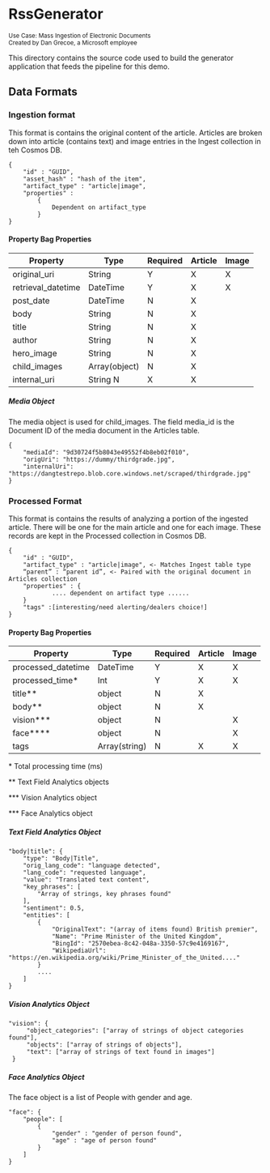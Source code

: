 # RssGenerator
<sup>Use Case: Mass Ingestion of Electronic Documents</sup> <br>
<sup>Created by Dan Grecoe, a Microsoft employee</sup>

This directory contains the source code used to build the generator application that feeds the pipeline for this demo.

## Data Formats

### Ingestion format
This format is contains the original content of the article. Articles are broken down into article (contains text) and image entries in the Ingest collection in teh Cosmos DB. 

```
{
	"id" : "GUID",
	"asset_hash" : "hash of the item",
	"artifact_type" : "article|image",
	"properties" :
		{
			Dependent on artifact_type
		}
}
```

#### Property Bag Properties
Property	| Type | Required |	Article |	Image 
----|-----|-----|-----|-----
original_uri |	String	|Y	|X	|X	
retrieval_datetime |	DateTime | Y	|X	|X	
post_date	|DateTime	|N	|X |		
body	|String	|N	|X |		
title	|String	|N	|X |		
author	|String	|N	|X |		
hero_image	|String	|N	|X |		
child_images	|Array(object)	|N	|X |		
internal_uri	|String	N		|X	|X |

##### Media Object
The media object is used for child_images. The field media_id is the Document ID of the media document in the Articles table. 
```
{
    "mediaId": "9d30724f5b8043e49552f4b8eb02f010",
    "origUri": "https://dummy/thirdgrade.jpg",
    "internalUri": "https://dangtestrepo.blob.core.windows.net/scraped/thirdgrade.jpg"
}
```

### Processed Format
This format is contains the results of analyzing a portion of the ingested article. There will be one for the main article and one for each image. These records are kept in the Processed collection in Cosmos DB.

```
{
	"id" : "GUID",
	"artifact_type" : "article|image", <- Matches Ingest table type
	“parent” : “parent id”, <- Paired with the original document in Articles collection
	"properties" : {
			.... dependent on artifact type ......
	}
	"tags" :[interesting/need alerting/dealers choice!]
}
```

#### Property Bag Properties
Property	| Type | Required |	Article |	Image 
----|-----|-----|-----|-----
processed_datetime	|DateTime	|Y	|X	|X	
processed_time*	|Int	|Y	|X	|X	
title**	|object	|N	|X |		
body**	|object	|N	|X |		
vision***	|object	|N	| |X		
face****	|object	|N	| |X		
tags	|Array(string)	|N	|X	|X	
\* Total processing time (ms)

\** Text Field Analytics objects

\*** Vision Analytics object

\*** Face Analytics object

##### Text Field Analytics Object
```
"body|title": {
    "type": "Body|Title",
    "orig_lang_code": "language detected",
    "lang_code": "requested language",
    "value": "Translated text content",
    "key_phrases": [
        "Array of strings, key phrases found"
    ],
    "sentiment": 0.5,
    "entities": [
        {
            "OriginalText": "(array of items found) British premier",
            "Name": "Prime Minister of the United Kingdom",
            "BingId": "2570ebea-8c42-048a-3350-57c9e4169167",
            "WikipediaUrl": "https://en.wikipedia.org/wiki/Prime_Minister_of_the_United...."
        }
		....
    ]
}
```

##### Vision Analytics Object
```
"vision": {
     "object_categories": ["array of strings of object categories found"],
     "objects": ["array of strings of objects"],
     "text": ["array of strings of text found in images"]
 }
```

##### Face Analytics Object
The face object is a list of People with gender and age.
```
"face": {
    "people": [
		{
			"gender" : "gender of person found",
			"age" : "age of person found"
		}
	]
}
```
